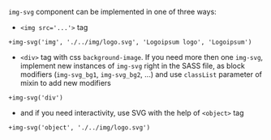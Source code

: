 `img-svg` component can be implemented in one of three ways:

- `<img src='...'>` tag
```pug
+img-svg('img', './../img/logo.svg', 'Logoipsum logo', 'Logoipsum')
```

- `<div>` tag with css `background-image`. If you need more then one `img-svg`, implement new instances of `img-svg` right in the SASS file, as block modifiers (`img-svg_bg1`, `img-svg_bg2`, ...) and use `classList` parameter of mixin to add new modifiers
```pug
+img-svg('div')
```

- and if you need interactivity, use SVG with the help of `<object>` tag
```pug
+img-svg('object', './../img/logo.svg')
```